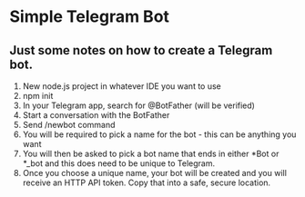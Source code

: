 # Simple Telegram Bot

## Just some notes on how to create a Telegram bot.

1) New node.js project in whatever IDE you want to use
2) npm init
3) In your Telegram app, search for @BotFather (will be verified)
4) Start a conversation with the BotFather
5) Send /newbot command
6) You will be required to pick a name for the bot - this can be anything you want
7) You will then be asked to pick a bot name that ends in either *Bot or *_bot and this does need to be unique to Telegram.
8) Once you choose a unique name, your bot will be created and you will receive an HTTP API token. Copy that into a safe, secure location.

